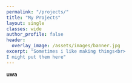 ```yaml
---
permalink: "/projects/"
title: "My Projects"
layout: single
classes: wide
author_profile: false
header:
  overlay_image: /assets/images/banner.jpg
excerpt: "Sometimes i like making things<br>
I might put them here"
---
```


**uwa**
